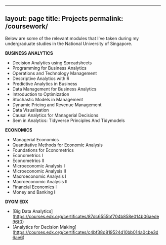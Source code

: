
---
layout: page
title: Projects
permalink: /coursework/
---

Below are some of the relevant modules that I've taken during my undergraduate studies in the National University of Singapore. 

**BUSINESS ANALYTICS**
* Decision Analytics using Spreadsheets
* Programming for Business Analytics
* Operations and Technology Management
* Descriptive Analytics with R
* Predictive Analytics in Business
* Data Management for Business Analytics
* Introduction to Optimization
* Stochastic Models in Management
* Dynamic Pricing and Revenue Management
* Data Visualisation
* Causal Analytics for Managerial Decisions
* Sem in Analytics: Tidyverse Principles And Tidymodels

**ECONOMICS**
* Managerial Economics 
* Quantitative Methods for Economic Analysis
* Foundations for Econometrics
* Econometrics I
* Econometrics II
* Microeconomic Analysis I
* Microeconomic Analysis II
* Macroeconomic Analysis I
* Macroeconomic Analysis II
* Financial Economics I
* Money and Banking I

**DYOM EDX**
* [Big Data Analytics] (https://courses.edx.org/certificates/87dc6555bf704b858e014b06aede96f0)
* [Analytics for Decision Making] (https://courses.edx.org/certificates/c4bf38d819524d10bb014a0cbe3d6ae6)
